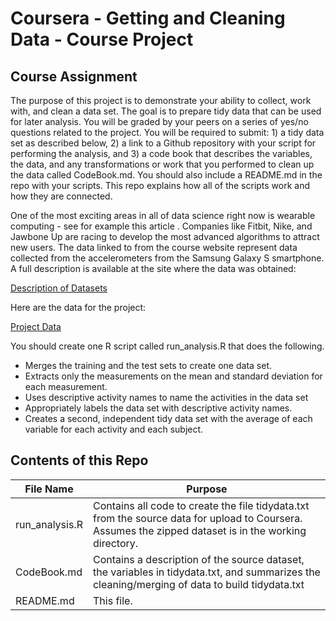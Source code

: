 Coursera - Getting and Cleaning Data - Course Project
========================================================

Course Assignment
--------------------------------------------------------

The purpose of this project is to demonstrate your ability to collect, work with, and clean a data set. The goal is to prepare tidy data that can be used for later analysis. You will be graded by your peers on a series of yes/no questions related to the project. You will be required to submit: 1) a tidy data set as described below, 2) a link to a Github repository with your script for performing the analysis, and 3) a code book that describes the variables, the data, and any transformations or work that you performed to clean up the data called CodeBook.md. You should also include a README.md in the repo with your scripts. This repo explains how all of the scripts work and how they are connected.  

One of the most exciting areas in all of data science right now is wearable computing - see for example this article . Companies like Fitbit, Nike, and Jawbone Up are racing to develop the most advanced algorithms to attract new users. The data linked to from the course website represent data collected from the accelerometers from the Samsung Galaxy S smartphone. A full description is available at the site where the data was obtained: 

[Description of Datasets][dst]

Here are the data for the project: 

[Project Data][data]

You should create one R script called run_analysis.R that does the following. 
* Merges the training and the test sets to create one data set.
* Extracts only the measurements on the mean and standard deviation for each measurement. 
* Uses descriptive activity names to name the activities in the data set
* Appropriately labels the data set with descriptive activity names. 
* Creates a second, independent tidy data set with the average of each variable for each activity and each subject. 

Contents of this Repo
--------------------------------------------------------

File Name  | Purpose
------------- | -------------
run_analysis.R  | Contains all code to create the file tidydata.txt from the source data for upload to Coursera.  Assumes the zipped dataset is in the working directory.
CodeBook.md  | Contains a description of the source dataset, the variables in tidydata.txt, and summarizes the cleaning/merging of data to build tidydata.txt
README.md  |  This file.


[dst]:http://archive.ics.uci.edu/ml/datasets/Human+Activity+Recognition+Using+Smartphones
[data]:https://d396qusza40orc.cloudfront.net/getdata%2Fprojectfiles%2FUCI%20HAR%20Dataset.zip 
